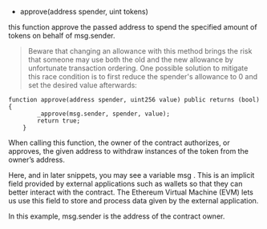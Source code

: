 *  approve(address spender, uint tokens)

this function approve the passed address to spend the specified amount of tokens on behalf of msg.sender.

> Beware that changing an allowance with this method brings the risk that someone may use both the old
> and the new allowance by unfortunate transaction ordering. One possible solution to mitigate this
> race condition is to first reduce the spender's allowance to 0 and set the desired value afterwards:

```javascripts
function approve(address spender, uint256 value) public returns (bool){
        _approve(msg.sender, spender, value);
        return true;
    }
```

When calling this function, the owner of the contract authorizes, or approves, the given address to withdraw instances of the token from the owner’s address.

Here, and in later snippets, you may see a variable msg . This is an implicit field provided by external applications such as wallets so that they can better interact with the contract. The Ethereum Virtual Machine (EVM) lets us use this field to store and process data given by the external application.

In this example, msg.sender is the address of the contract owner.